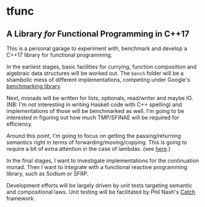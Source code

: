 # tfunc
## A Library *for* Functional Programming in C++17

This is a personal garage to experiment with, benchmark and develop a C++17
library for functional programming.

In the earliest stages, basic facilities for currying, function composition and
algebraic data structures will be worked out. The `bench` folder will be a
shambolic mess of different implementations, competing under Google's [benchmarking library](https://github.com/google/benchmark).

Next, monads will be written for lists, optionals, read/writer and maybe IO.
(NB: I'm not interesting in writing Haskell code with C++ spelling) and
implementations of those will be benchmarked as well. I'm going to be interested
in figuring out how much TMP/SFINAE will be required for efficiency.

Around this point, I'm going to focus on getting the passing/returning semantics
right in terms of forwarding/moving/copying. This is going to require a bit of
extra attention in the case of lambdas. (see [here](
https://vittorioromeo.info/index/blog/capturing_perfectly_forwarded_objects_in_lambdas.html).)

In the final stages, I want to investigate implementations for the continuation
monad. Then I want to integrate with a functional reactive programming library,
such as Sodium or SFRP.

Development efforts will be largely driven by unit tests targeting semantic
 and compositional laws. Unit testing will be facilitated by Phil Nash's [Catch](https://github.com/philsquared/Catch) framework.
